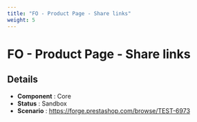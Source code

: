 ```yaml
---
title: "FO - Product Page - Share links"
weight: 5
---
```


# FO - Product Page - Share links
## Details
* **Component** : Core
* **Status** : Sandbox
* **Scenario** : https://forge.prestashop.com/browse/TEST-6973

